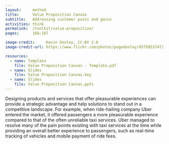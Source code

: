 ```yaml
---
layout:     method
title:      Value Proposition Canvas
subtitle:   Addressing customer pains and gains
activities: think
permalink:  /toolkit/value-proposition/
pages:      166–167

image-credit:     Kevin Dooley, CC-BY 2.0
image-credit-url: https://www.flickr.com/photos/pagedooley/6575053747/

resources:
  - name: Template
    file: Value Proposition Canvas - Template.pdf
  - name: Slides
    file: Value Proposition Canvas.key
  - name: Slides
    file: Value Proposition Canvas.pptx
---
```


Designing products and services that offer pleasurable experiences can provide a strategic advantage and help solutions to stand out in a competitive landscape. For example, when ride-hailing company Uber entered the market, it offered passengers a more pleasurable experience compared to that of the often unreliable taxi services. Uber managed to resolve many of the pain points existing with taxi services at the time while providing an overall better experience to passengers, such as real-time tracking of vehicles and mobile payment of ride fees.